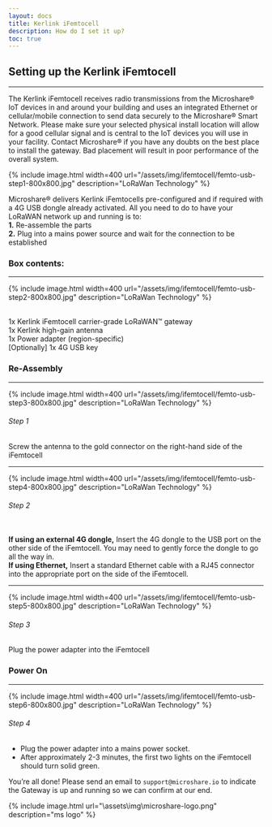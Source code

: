 ```yaml
---
layout: docs
title: Kerlink iFemtocell
description: How do I set it up?
toc: true
---
```


## Setting up the Kerlink iFemtocell
---------------------------------------

The Kerlink iFemtocell receives radio transmissions from the Microshare® IoT devices in and around your building and uses an integrated Ethernet or cellular/mobile connection to send data securely to the Microshare® Smart Network.
Please make sure your selected physical install location will allow for a good cellular signal and is central to the IoT devices you will use in your facility. Contact Microshare® if you have any doubts on the best place to install the gateway. Bad placement will result in poor performance of the overall system.

{% include image.html width=400 url="/assets/img/ifemtocell/femto-usb-step1-800x800.jpg" description="LoRaWan Technology" %}

Microshare® delivers Kerlink iFemtocells pre-configured and if required with a 4G USB dongle already activated.
All you need to do to have your LoRaWAN network up and running is to:
<br>
**1.** Re-assemble the parts
<br>
**2.** Plug into a mains power source and wait for the connection to be established


### Box contents:
---------------------------------------

{% include image.html width=400 url="/assets/img/ifemtocell/femto-usb-step2-800x800.jpg" description="LoRaWan Technology" %}

<br> 1x Kerlink iFemtocell carrier-grade LoRaWAN™ gateway
<br> 1x Kerlink high-gain antenna
<br> 1x Power adapter (region-specific)
<br> [Optionally] 1x 4G USB key


### Re-Assembly
---------------------------------------

{% include image.html width=400 url="/assets/img/ifemtocell/femto-usb-step3-800x800.jpg" description="LoRaWan Technology" %}


###### Step 1

Screw the antenna to the gold connector on the right-hand side of the iFemtocell

---------------------------------------

{% include image.html width=400 url="/assets/img/ifemtocell/femto-usb-step4-800x800.jpg" description="LoRaWan Technology" %}

###### Step 2

<br> **If using an external 4G dongle,** Insert the 4G dongle to the USB port on the other side of the iFemtocell. You may need to gently force the dongle to go all the way in.
<br> **If using Ethernet,** Insert a standard Ethernet cable with a RJ45 connector into the appropriate port on the side of the iFemtocell.

---------------------------------------

{% include image.html width=400 url="/assets/img/ifemtocell/femto-usb-step5-800x800.jpg" description="LoRaWan Technology" %}


###### Step 3
Plug the power adapter into the iFemtocell


### Power On
---------------------------------------

{% include image.html width=400 url="/assets/img/ifemtocell/femto-usb-step6-800x800.jpg" description="LoRaWan Technology" %}


###### Step 4
* Plug the power adapter into a mains power socket.
* After approximately 2-3 minutes, the first two lights on the iFemtocell should turn solid green.


You’re all done! Please send an email to `support@microshare.io` to indicate the Gateway is up and running so we can confirm at our end.

{% include image.html url="\assets\img\microshare-logo.png"  description="ms logo" %}